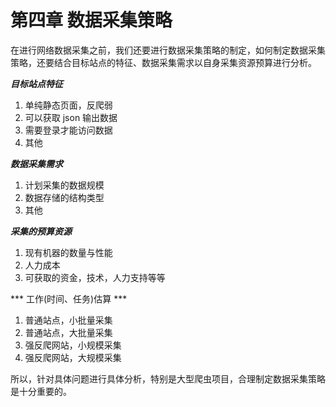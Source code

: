 # 第四章 数据采集策略

在进行网络数据采集之前，我们还要进行数据采集策略的制定，如何制定数据采集策略，还要结合目标站点的特征、数据采集需求以自身采集资源预算进行分析。

***目标站点特征***
1. 单纯静态页面，反爬弱
2. 可以获取 json 输出数据
3. 需要登录才能访问数据
4. 其他

***数据采集需求***
1. 计划采集的数据规模
2. 数据存储的结构类型
3. 其他

***采集的预算资源***
1. 现有机器的数量与性能
2. 人力成本
3. 可获取的资金，技术，人力支持等等

*** 工作(时间、任务)估算 ***
1. 普通站点，小批量采集
2. 普通站点，大批量采集
3. 强反爬网站，小规模采集
4. 强反爬网站，大规模采集

所以，针对具体问题进行具体分析，特别是大型爬虫项目，合理制定数据采集策略是十分重要的。